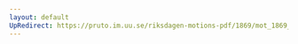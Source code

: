 ```yaml
---
layout: default
UpRedirect: https://pruto.im.uu.se/riksdagen-motions-pdf/1869/mot_1869__fk__11.pdf
---
```

